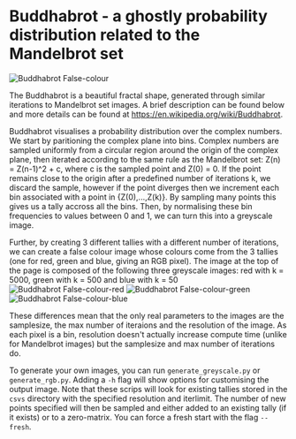 # Buddhabrot - a ghostly probability distribution related to the Mandelbrot set

![Buddhabrot False-colour](./examples/FalseColour.png)

The Buddhabrot is a beautiful fractal shape, generated through similar iterations to Mandelbrot set images. A brief description can be found below and more details can be found at https://en.wikipedia.org/wiki/Buddhabrot.

Buddhabrot visualises a probability distribution over the complex numbers. We start by paritioning the complex plane into bins. Complex numbers are sampled uniformly from a circular region around the origin of the complex plane, then iterated according to the same rule as the Mandelbrot set: Z(n) = Z(n-1)^2 + c, where c is the sampled point and Z(0) = 0. If the point remains close to the origin after a predefined number of iterations k, we discard the sample, however if the point diverges then we increment each bin associated with a point in {Z(0),...,Z(k)}. By sampling many points this gives us a tally accross all the bins. Then, by normalising these bin frequencies to values between 0 and 1, we can turn this into a greyscale image. 

Further, by creating 3 different tallies with a different number of iterations, we can create a false colour image whose colours come from the 3 tallies (one for red, green and blue, giving an RGB pixel). The image at the top of the page is composed of the following three greyscale images: red with k = 5000, green with k = 500 and blue with k = 50
![Buddhabrot False-colour-red](./examples/FalseColourRed.png) ![Buddhabrot False-colour-green](./examples/FalseColourGreen.png) ![Buddhabrot False-colour-blue](./examples/FalseColourBlue.png)

These differences mean that the only real parameters to the images are the samplesize, the max number of iteraions and the resolution of the image. As each pixel is a bin, resolution doesn't actually increase compute time (unlike for Mandelbrot images) but the samplesize and max number of iterations do.

To generate your own images, you can run `generate_greyscale.py` or `generate_rgb.py`. Adding a `-h` flag will show options for customising the output image. Note that these scrips will look for existing tallies stored in the `csvs` directory with the specified resolution and iterlimit. The number of new points specified will then be sampled and either added to an existing tally (if it exists) or to a zero-matrix. You can force a fresh start with the flag `--fresh`.
